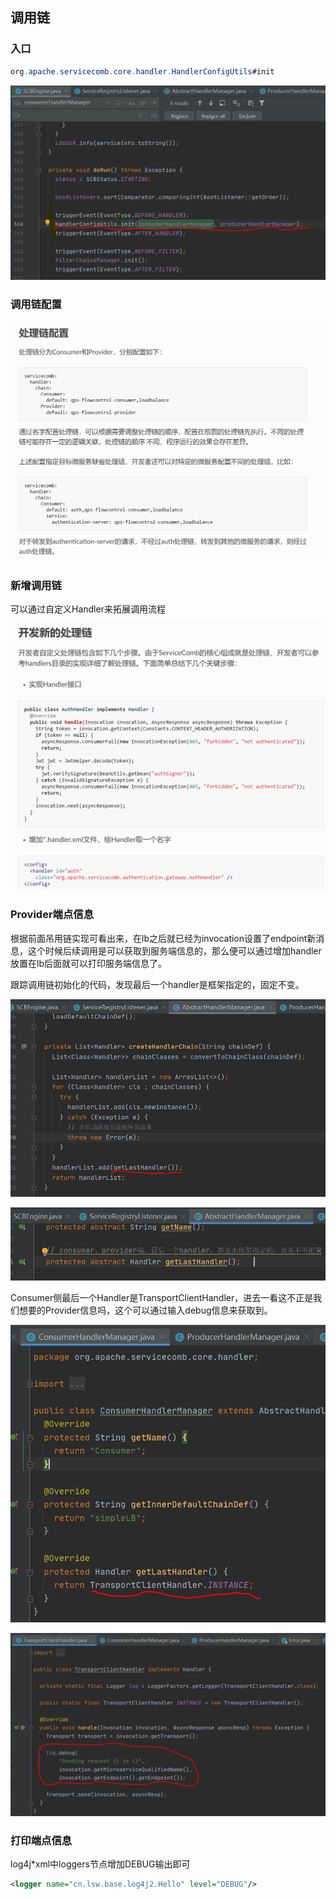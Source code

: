 

## 调用链

### 入口

```java
org.apache.servicecomb.core.handler.HandlerConfigUtils#init
```

![](assets/004/200/002_ServiceComb/001_ServiceComd入门.md-1622651239387.png)

### 调用链配置

![](assets/004/200/002_ServiceComb/001_ServiceComd入门.md-1622651076716.png)

### 新增调用链

可以通过自定义Handler来拓展调用流程

![](assets/004/200/002_ServiceComb/001_ServiceComd入门.md-1622651037709.png)

### Provider端点信息

根据前面吊用链实现可看出来，在lb之后就已经为invocation设置了endpoint新消息，这个时候后续调用是可以获取到服务端信息的，那么便可以通过增加handler放置在lb后面就可以打印服务端信息了。

跟踪调用链初始化的代码，发现最后一个handler是框架指定的，固定不变。

![](assets/004/200/002_ServiceComb/001_ServiceComd入门.md-1622651474077.png)

![](assets/004/200/002_ServiceComb/001_ServiceComd入门.md-1622651520581.png)

Consumer侧最后一个Handler是TransportClientHandler，进去一看这不正是我们想要的Provider信息吗，这个可以通过输入debug信息来获取到。

![](assets/004/200/002_ServiceComb/001_ServiceComd入门.md-1622651570206.png)

![](assets/004/200/002_ServiceComb/001_ServiceComd入门.md-1622651798035.png)

### 打印端点信息

log4j*xml中loggers节点增加DEBUG输出即可

```xml
<logger name="cn.lsw.base.log4j2.Hello" level="DEBUG"/>
```